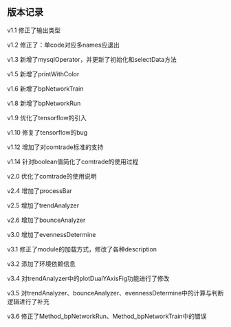 ## 版本记录

v1.1 修正了输出类型

v1.2 修正了：单code对应多names应退出

v1.3 新增了mysqlOperator，并更新了初始化和selectData方法

v1.5 新增了printWithColor

v1.6 新增了bpNetworkTrain

v1.8 新增了bpNetworkRun

v1.9 优化了tensorflow的引入

v1.10 修复了tensorflow的bug

v1.12 增加了对comtrade标准的支持

v1.14 针对boolean值简化了comtrade的使用过程

v2.0 优化了comtrade的使用说明

v2.4 增加了processBar

v2.5 增加了trendAnalyzer

v2.6 增加了bounceAnalyzer

v3.0 增加了evennessDetermine

v3.1 修正了module的加载方式，修改了各种description

v3.2 添加了环境依赖信息

v3.4 对trendAnalyzer中的plotDualYAxisFig功能进行了修改

v3.5 对trendAnalyzer、bounceAnalyzer、evennessDetermine中的计算与判断逻辑进行了补充

v3.6 修正了Method_bpNetworkRun、Method_bpNetworkTrain中的错误